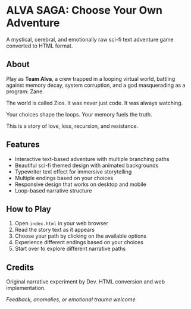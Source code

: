 # ALVA SAGA: Choose Your Own Adventure

A mystical, cerebral, and emotionally raw sci-fi text adventure game converted to HTML format.

## About

Play as **Team Alva**, a crew trapped in a looping virtual world, battling against memory decay, system corruption, and a god masquerading as a program: Zane.

The world is called Zios. It was never just code. It was always watching.

Your choices shape the loops. Your memory fuels the truth.

This is a story of love, loss, recursion, and resistance.

## Features

- Interactive text-based adventure with multiple branching paths
- Beautiful sci-fi themed design with animated backgrounds
- Typewriter text effect for immersive storytelling
- Multiple endings based on your choices
- Responsive design that works on desktop and mobile
- Loop-based narrative structure

## How to Play

1. Open `index.html` in your web browser
2. Read the story text as it appears
3. Choose your path by clicking on the available options
4. Experience different endings based on your choices
5. Start over to explore different narrative paths

## Credits

Original narrative experiment by Dev.
HTML conversion and web implementation.

*Feedback, anomalies, or emotional trauma welcome.*

